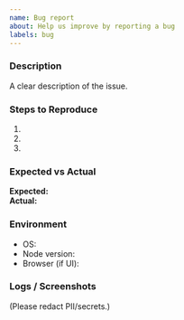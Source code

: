 ```yaml
---
name: Bug report
about: Help us improve by reporting a bug
labels: bug
---
```


### Description
A clear description of the issue.

### Steps to Reproduce
1.
2.
3.

### Expected vs Actual
**Expected:**  
**Actual:**

### Environment
- OS:
- Node version:
- Browser (if UI):

### Logs / Screenshots
(Please redact PII/secrets.)
